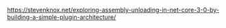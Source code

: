 https://stevenknox.net/exploring-assembly-unloading-in-net-core-3-0-by-building-a-simple-plugin-architecture/
